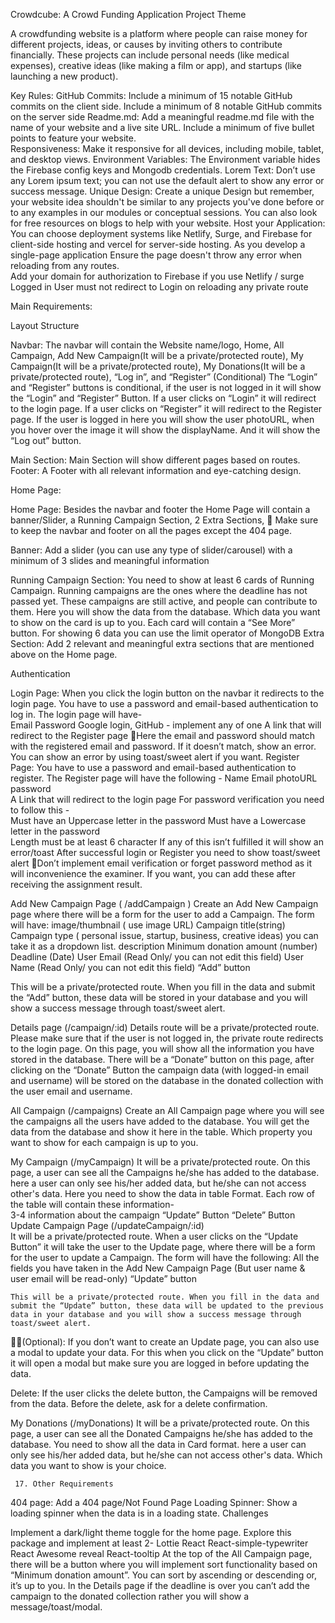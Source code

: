 Crowdcube: A Crowd Funding Application
Project Theme

A crowdfunding website is a platform where people can raise money for different projects, ideas, or causes by inviting others to contribute financially. These projects can include personal needs (like medical expenses), creative ideas (like making a film or app), and startups (like launching a new product). 

Key Rules: 
GitHub Commits: 
Include a minimum of 15 notable GitHub commits on the client side.
Include a minimum of 8 notable GitHub commits on the server side 
Readme.md: Add a meaningful readme.md file with the name of your website and a live site URL. Include a minimum of five bullet points to feature your website.  
Responsiveness: Make it responsive for all devices, including mobile, tablet, and desktop views. 
Environment Variables: The Environment variable hides the Firebase config keys and Mongodb credentials.
Lorem Text: Don’t use any Lorem ipsum text; you can not use the default alert to show any error or success message. 
Unique Design: Create a unique Design but remember, your website idea shouldn't be similar to any projects you've done before or to any examples in our modules or conceptual sessions.
You can also look for free resources on blogs to help with your website.
Host your Application:  You can choose deployment systems like Netlify, Surge, and Firebase for client-side hosting and vercel for server-side hosting. As you develop a single-page application 
Ensure the page doesn't throw any error when reloading from any routes.  
Add your domain for authorization to Firebase if you use Netlify / surge
Logged in User must not  redirect to Login on reloading any private route 

Main Requirements:   

Layout Structure

Navbar: The navbar will contain the 
Website name/logo, 
Home, 
All Campaign, 
Add New Campaign(It will be a private/protected route),
My  Campaign(It will be a private/protected route), 
My Donations(It will be a private/protected route), 
“Log in”, and “Register” (Conditional) 
The “Login” and “Register” buttons is conditional, if the user is not logged in it will show the “Login” and “Register” Button. If a user clicks on “Login” it will redirect to the login page.  If a user clicks on “Register” it will redirect to the Register page. 
If the user is logged in here you will show the user photoURL, when you hover over the image it will show the displayName. And it will show the “Log out” button.  

Main Section:  Main Section will show different pages based on routes.  
Footer: A Footer with all relevant information and eye-catching design.

Home Page: 


Home Page:  Besides the navbar and footer the Home Page will contain a banner/Slider, a Running Campaign Section, 2 Extra Sections, 
🎯 Make sure to keep the navbar and footer on all the pages except the 404 page. 

Banner: Add a slider (you can use any type of slider/carousel)  with a minimum of 3 slides and  meaningful information

Running Campaign Section:  You need to show at least 6 cards of Running Campaign. Running campaigns are the ones where the deadline has not passed yet. These campaigns are still active, and people can contribute to them. Here you will show the data from the database. Which data you want to show on the card is up to you. Each card will contain a “See More” button. 
For showing 6 data you can use the limit operator of MongoDB 
Extra Section: Add 2 relevant and meaningful extra sections that are mentioned above on the Home page. 

 Authentication

 Login Page: When you click the login button on the navbar it redirects to the login page. You have to use a password and email-based authentication to log in. The login page will have-  
Email 
Password 
Google login, GitHub - implement any of one 
A link that will redirect to the Register page 
🎯Here the email and password should match with the registered email and password. If it doesn’t match, show an error. You can show an error by using toast/sweet alert if you want. 
Register Page: You have to use a password and email-based authentication to register. The Register page will have the following - 
Name 
Email 
photoURL 
password  
A Link that will redirect to the login page 
  For password verification you need to follow this -  
Must have an Uppercase letter in the password 
Must have a Lowercase letter in the password  
Length must be at least 6 character 
If any of this isn’t fulfilled it will show an error/toast
After successful login or Register you need to show toast/sweet alert 
 🎯Don’t implement email verification or forget password method as it will inconvenience the examiner. If you want, you can add these after receiving the assignment result.

 Add New Campaign Page ( /addCampaign ) 
Create an Add New Campaign page where there will be a form for the user to add a Campaign. The form will have:
image/thumbnail ( use image URL)
Campaign title(string) 
Campaign type ( personal issue, startup, business, creative ideas) you can take it as a dropdown list. 
description
Minimum donation amount (number) 
Deadline (Date) 
User Email  (Read Only/ you can not edit this field) 
User Name  (Read Only/ you can not edit this field) 
“Add” button

This will be a private/protected route.
When you fill in the data and submit the “Add” button, these data will be stored in your database and you will show a success message through toast/sweet alert. 

Details page (/campaign/:id) 
Details route will be a private/protected route. Please make sure that if the user is not logged in, the private route redirects to the login page. On this page, you will show all the information you have stored in the database. There will be a “Donate” button on this page, after clicking on the “Donate” Button the campaign data (with logged-in email and username) will be stored on the database in the donated collection with the user email and username. 

All Campaign (/campaigns) 
Create an All Campaign page where you will see the campaigns all the users have added to the database. You will get the data from the database and show it here in the table. Which property you want to show for each campaign is up to you.  
	
My  Campaign (/myCampaign) 
It will be a private/protected route. On this page, a user can see all the Campaigns he/she has added to the database. here a user can only see his/her added data, but he/she can not access other's data. Here you need to show the data in table Format. Each row of the table will contain these information- 	
3-4 information about the campaign
“Update” Button 
“Delete” Button
Update Campaign Page (/updateCampaign/:id)  
It will be a private/protected route. When a user clicks on the “Update Button” it will take the user to the Update page, where there will be a form for the user to update a Campaign. The form will have the following: 
All the fields you have taken in the Add New Campaign Page (But user name & user email will be read-only) 
“Update” button

	This will be a private/protected route. When you fill in the data and submit the “Update” button, these data will be updated to the previous data in your database and you will show a success message through toast/sweet alert. 

🎯🎯(Optional): If you don’t want to create an Update page, you can also use a modal to update your data. For this when you click on the “Update” button it will open a modal but make sure you are logged in before updating the data.

Delete: 
 If the user clicks the delete button, the Campaigns will be removed from the data. Before the delete, ask for a delete confirmation. 

My Donations (/myDonations) 
It will be a private/protected route. On this page, a user can see all the Donated Campaigns he/she has added to the database. You need to show all the data in Card format. here a user can only see his/her added data, but he/she can not access other's data. Which data you want to show is your choice. 

     17. Other Requirements 

404 page: Add a 404 page/Not Found Page
Loading Spinner: Show a loading spinner when the data is in a loading state. 
Challenges 

Implement a dark/light theme toggle for the home page. 
Explore this package and implement at least 2- 
Lottie React 
React-simple-typewriter
React Awesome reveal 
React-tooltip
At the top of the All Campaign page, there will be a button where you will implement sort functionality based on “Minimum donation amount”.  You can sort by ascending or descending or, it’s up to you. 
In the Details page if the deadline is over you can’t add the campaign to the donated collection rather you will show a message/toast/modal. 
